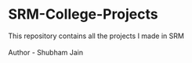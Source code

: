 # SRM-College-Projects
This repository contains all the projects I made in SRM 
<br><br>
Author - Shubham Jain
